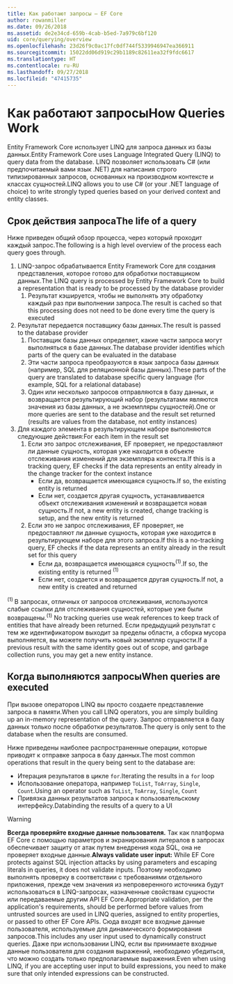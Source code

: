 ```yaml
---
title: Как работают запросы — EF Core
author: rowanmiller
ms.date: 09/26/2018
ms.assetid: de2e34cd-659b-4cab-b5ed-7a979c6bf120
uid: core/querying/overview
ms.openlocfilehash: 23d26f9c0ac17fc0df744f5339946947ea366911
ms.sourcegitcommit: 15022dd06d919c29b1189c82611ea32f9fdc6617
ms.translationtype: HT
ms.contentlocale: ru-RU
ms.lasthandoff: 09/27/2018
ms.locfileid: "47415735"
---
```

# <a name="how-queries-work"></a><span data-ttu-id="16ffa-102">Как работают запросы</span><span class="sxs-lookup"><span data-stu-id="16ffa-102">How Queries Work</span></span>

<span data-ttu-id="16ffa-103">Entity Framework Core использует LINQ для запроса данных из базы данных.</span><span class="sxs-lookup"><span data-stu-id="16ffa-103">Entity Framework Core uses Language Integrated Query (LINQ) to query data from the database.</span></span> <span data-ttu-id="16ffa-104">LINQ позволяет использовать C# (или предпочитаемый вами язык .NET) для написания строго типизированных запросов, основанных на производном контексте и классах сущностей.</span><span class="sxs-lookup"><span data-stu-id="16ffa-104">LINQ allows you to use C# (or your .NET language of choice) to write strongly typed queries based on your derived context and entity classes.</span></span>

## <a name="the-life-of-a-query"></a><span data-ttu-id="16ffa-105">Срок действия запроса</span><span class="sxs-lookup"><span data-stu-id="16ffa-105">The life of a query</span></span>

<span data-ttu-id="16ffa-106">Ниже приведен общий обзор процесса, через который проходит каждый запрос.</span><span class="sxs-lookup"><span data-stu-id="16ffa-106">The following is a high level overview of the process each query goes through.</span></span>

1. <span data-ttu-id="16ffa-107">LINQ-запрос обрабатывается Entity Framework Core для создания представления, которое готово для обработки поставщиком данных.</span><span class="sxs-lookup"><span data-stu-id="16ffa-107">The LINQ query is processed by Entity Framework Core to build a representation that is ready to be processed by the database provider</span></span>
   1. <span data-ttu-id="16ffa-108">Результат кэшируется, чтобы не выполнять эту обработку каждый раз при выполнении запроса.</span><span class="sxs-lookup"><span data-stu-id="16ffa-108">The result is cached so that this processing does not need to be done every time the query is executed</span></span>
2. <span data-ttu-id="16ffa-109">Результат передается поставщику базы данных.</span><span class="sxs-lookup"><span data-stu-id="16ffa-109">The result is passed to the database provider</span></span>
   1. <span data-ttu-id="16ffa-110">Поставщик базы данных определяет, какие части запроса могут выполняться в базе данных.</span><span class="sxs-lookup"><span data-stu-id="16ffa-110">The database provider identifies which parts of the query can be evaluated in the database</span></span>
   2. <span data-ttu-id="16ffa-111">Эти части запроса преобразуются в язык запроса базы данных (например, SQL для реляционной базы данных).</span><span class="sxs-lookup"><span data-stu-id="16ffa-111">These parts of the query are translated to database specific query language (for example, SQL for a relational database)</span></span>
   3. <span data-ttu-id="16ffa-112">Один или несколько запросов отправляются в базу данных, и возвращается результирующий набор (результатами являются значения из базы данных, а не экземпляры сущностей).</span><span class="sxs-lookup"><span data-stu-id="16ffa-112">One or more queries are sent to the database and the result set returned (results are values from the database, not entity instances)</span></span>
3. <span data-ttu-id="16ffa-113">Для каждого элемента в результирующем наборе выполняются следующие действия:</span><span class="sxs-lookup"><span data-stu-id="16ffa-113">For each item in the result set</span></span>
   1. <span data-ttu-id="16ffa-114">Если это запрос отслеживания, EF проверяет, не предоставляют ли данные сущность, которая уже находится в объекте отслеживания изменений для экземпляра контекста.</span><span class="sxs-lookup"><span data-stu-id="16ffa-114">If this is a tracking query, EF checks if the data represents an entity already in the change tracker for the context instance</span></span>
      * <span data-ttu-id="16ffa-115">Если да, возвращается имеющаяся сущность.</span><span class="sxs-lookup"><span data-stu-id="16ffa-115">If so, the existing entity is returned</span></span>
      * <span data-ttu-id="16ffa-116">Если нет, создается другая сущность, устанавливается объект отслеживания изменений и возвращается новая сущность.</span><span class="sxs-lookup"><span data-stu-id="16ffa-116">If not, a new entity is created, change tracking is setup, and the new entity is returned</span></span>
   2. <span data-ttu-id="16ffa-117">Если это не запрос отслеживания, EF проверяет, не предоставляют ли данные сущность, которая уже находится в результирующем наборе для этого запроса.</span><span class="sxs-lookup"><span data-stu-id="16ffa-117">If this is a no-tracking query, EF checks if the data represents an entity already in the result set for this query</span></span>
      * <span data-ttu-id="16ffa-118">Если да, возвращается имеющаяся сущность<sup>(1)</sup>.</span><span class="sxs-lookup"><span data-stu-id="16ffa-118">If so, the existing entity is returned <sup>(1)</sup></span></span>
      * <span data-ttu-id="16ffa-119">Если нет, создается и возвращается другая сущность.</span><span class="sxs-lookup"><span data-stu-id="16ffa-119">If not, a new entity is created and returned</span></span>

<span data-ttu-id="16ffa-120"><sup>(1) </sup> В запросах, отличных от запросов отслеживания, используются слабые ссылки для отслеживания сущностей, которые уже были возвращены.</span><span class="sxs-lookup"><span data-stu-id="16ffa-120"><sup>(1)</sup> No tracking queries use weak references to keep track of entities that have already been returned.</span></span> <span data-ttu-id="16ffa-121">Если предыдущий результат с тем же идентификатором выходит за пределы области, а сборка мусора выполняется, вы можете получить новый экземпляр сущности.</span><span class="sxs-lookup"><span data-stu-id="16ffa-121">If a previous result with the same identity goes out of scope, and garbage collection runs, you may get a new entity instance.</span></span>

## <a name="when-queries-are-executed"></a><span data-ttu-id="16ffa-122">Когда выполняются запросы</span><span class="sxs-lookup"><span data-stu-id="16ffa-122">When queries are executed</span></span>

<span data-ttu-id="16ffa-123">При вызове операторов LINQ вы просто создаете представление запроса в памяти.</span><span class="sxs-lookup"><span data-stu-id="16ffa-123">When you call LINQ operators, you are simply building up an in-memory representation of the query.</span></span> <span data-ttu-id="16ffa-124">Запрос отправляется в базу данных только после обработки результатов.</span><span class="sxs-lookup"><span data-stu-id="16ffa-124">The query is only sent to the database when the results are consumed.</span></span>

<span data-ttu-id="16ffa-125">Ниже приведены наиболее распространенные операции, которые приводят к отправке запроса в базу данных.</span><span class="sxs-lookup"><span data-stu-id="16ffa-125">The most common operations that result in the query being sent to the database are:</span></span>
* <span data-ttu-id="16ffa-126">Итерация результатов в цикле `for`.</span><span class="sxs-lookup"><span data-stu-id="16ffa-126">Iterating the results in a `for` loop</span></span>
* <span data-ttu-id="16ffa-127">Использование оператора, например `ToList`, `ToArray`, `Single`, `Count`.</span><span class="sxs-lookup"><span data-stu-id="16ffa-127">Using an operator such as `ToList`, `ToArray`, `Single`, `Count`</span></span>
* <span data-ttu-id="16ffa-128">Привязка данных результатов запроса к пользовательскому интерфейсу.</span><span class="sxs-lookup"><span data-stu-id="16ffa-128">Databinding the results of a query to a UI</span></span>

> [!WARNING]  
> <span data-ttu-id="16ffa-129">**Всегда проверяйте входные данные пользователя.** Так как платформа EF Core с помощью параметров и экранирования литералов в запросах обеспечивает защиту от атак путем внедрения кода SQL, она не проверяет входные данные.</span><span class="sxs-lookup"><span data-stu-id="16ffa-129">**Always validate user input:** While EF Core protects against SQL injection attacks by using parameters and escaping literals in queries, it does not validate inputs.</span></span> <span data-ttu-id="16ffa-130">Поэтому необходимо выполнять проверку в соответствии с требованиями отдельного приложения, прежде чем значения из непроверенного источника будут использоваться в LINQ-запросах, назначенные свойствам сущности или передаваемые другим API EF Core.</span><span class="sxs-lookup"><span data-stu-id="16ffa-130">Appropriate validation, per the application's requirements, should be performed before values from untrusted sources are used in LINQ queries, assigned to entity properties, or passed to other EF Core APIs.</span></span> <span data-ttu-id="16ffa-131">Сюда входят все входные данные пользователя, используемые для динамического формирования запросов.</span><span class="sxs-lookup"><span data-stu-id="16ffa-131">This includes any user input used to dynamically construct queries.</span></span> <span data-ttu-id="16ffa-132">Даже при использовании LINQ, если вы принимаете входные данные пользователя для создания выражений, необходимо убедиться, что можно создать только предполагаемые выражения.</span><span class="sxs-lookup"><span data-stu-id="16ffa-132">Even when using LINQ, if you are accepting user input to build expressions, you need to make sure that only intended expressions can be constructed.</span></span>
